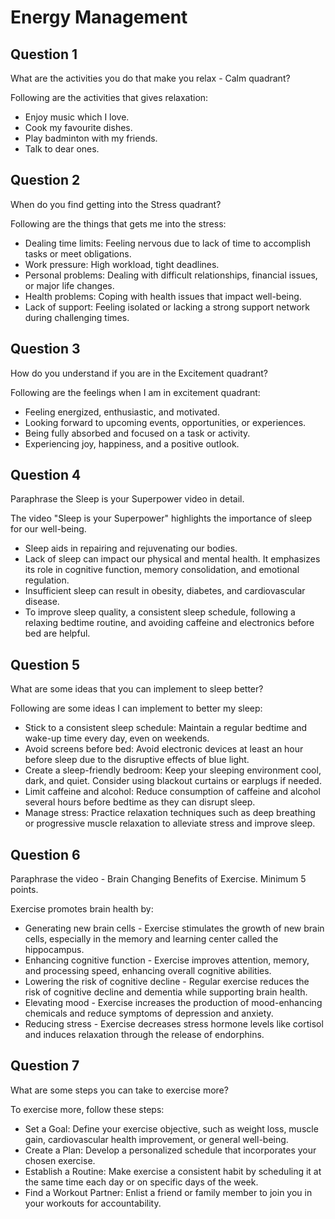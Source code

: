 # Energy Management

## Question 1
What are the activities you do that make you relax - Calm quadrant?


Following are the activities that gives relaxation:
- Enjoy music which I love.
- Cook my favourite dishes.
- Play badminton with my friends.
- Talk to dear ones.


## Question 2
When do you find getting into the Stress quadrant?

Following are the things that gets me into the stress:
- Dealing time limits: Feeling nervous due to lack of time to accomplish tasks or meet obligations.
- Work pressure: High workload, tight deadlines.
- Personal problems: Dealing with difficult relationships, financial issues, or major life changes.
- Health problems: Coping with health issues that impact well-being.
- Lack of support: Feeling isolated or lacking a strong support network during challenging times.

## Question 3
How do you understand if you are in the Excitement quadrant?


Following are the feelings when I am in excitement quadrant:
- Feeling energized, enthusiastic, and motivated.
- Looking forward to upcoming events, opportunities, or experiences.
- Being fully absorbed and focused on a task or activity.
- Experiencing joy, happiness, and a positive outlook.

## Question 4
Paraphrase the Sleep is your Superpower video in detail.

The video "Sleep is your Superpower" highlights the importance of sleep for our well-being.
- Sleep  aids in repairing and rejuvenating our bodies.
- Lack of sleep can impact our physical and mental health. It emphasizes its role in cognitive function, memory consolidation, and emotional regulation. 
- Insufficient sleep can result in  obesity, diabetes, and cardiovascular disease.
- To improve sleep quality, a consistent sleep schedule, following a relaxing bedtime routine, and avoiding caffeine and electronics before bed are helpful.

## Question 5
What are some ideas that you can implement to sleep better?


Following are some ideas I can implement to better my sleep:
- Stick to a consistent sleep schedule: Maintain a regular bedtime and wake-up time every day, even on weekends.
- Avoid screens before bed: Avoid electronic devices at least an hour before sleep due to the disruptive effects of blue light.
- Create a sleep-friendly bedroom: Keep your sleeping environment cool, dark, and quiet. Consider using blackout curtains or earplugs if needed.
- Limit caffeine and alcohol: Reduce consumption of caffeine and alcohol several hours before bedtime as they can disrupt sleep.
- Manage stress: Practice relaxation techniques such as deep breathing or progressive muscle relaxation to alleviate stress and improve sleep.

## Question 6
Paraphrase the video - Brain Changing Benefits of Exercise. Minimum 5 points.


Exercise promotes brain health by:
- Generating new brain cells - Exercise stimulates the growth of new brain cells, especially in the memory and learning center called the hippocampus.
- Enhancing cognitive function - Exercise improves attention, memory, and processing speed, enhancing overall cognitive abilities.
- Lowering the risk of cognitive decline - Regular exercise reduces the risk of cognitive decline and dementia while supporting brain health.
- Elevating mood - Exercise increases the production of mood-enhancing chemicals and reduce symptoms of depression and anxiety.
- Reducing stress - Exercise decreases stress hormone levels like cortisol and induces relaxation through the release of endorphins.

## Question 7
What are some steps you can take to exercise more?


To exercise more, follow these steps:
- Set a Goal: Define your exercise objective, such as weight loss, muscle gain, cardiovascular health improvement, or general well-being.
- Create a Plan: Develop a personalized schedule that incorporates your chosen exercise. 
- Establish a Routine: Make exercise a consistent habit by scheduling it at the same time each day or on specific days of the week.
- Find a Workout Partner: Enlist a friend or family member to join you in your workouts for accountability.
